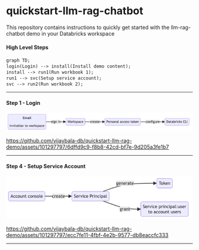 # quickstart-llm-rag-chatbot

This repository contains instructions to quickly get started with the llm-rag-chatbot demo in your Databricks workspace

#### High Level Steps

```mermaid
graph TD;
login(Login) --> install(Install demo content);
install --> run1(Run workbook 1);
run1 --> svc(Setup service account);
svc --> run2(Run workbook 2);
```

<hr>

#### Step 1 - Login

![login](media/01-login.png)

https://github.com/vijaybala-db/quickstart-llm-rag-demo/assets/101297797/6dffd9c9-f8b8-42cd-bf7e-9d205a3fe1b7

<hr>

#### Step 4 - Setup Service Account

![service_acct](./media/04-setup-service-account.png)

https://github.com/vijaybala-db/quickstart-llm-rag-demo/assets/101297797/ecc7fe11-4fbf-4e2b-9577-db8eaccfc333

<hr>
